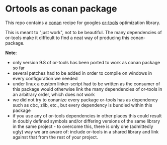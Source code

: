 # Ortools as conan package

This repo contains a [conan](https://conan.io/) recipe for googles [or-tools](https://github.com/google/or-tools) optimization library. 

This is meant to "just work", not to be beautiful. The many dependencies of or-tools make it difficult to find a neat way of producing this conan-package.

**Note**:

- only version 9.8 of or-tools has been ported to work as conan package so far
- several patches had to be added in order to compile on windows in every configuration we needed
- under linux a custom linker-script had to be written as the consumer of this package would otherwise link the many dependencies of or-tools in an arbitrary order, which does not work
- we did not try to conanize every package or-tools has as dependency such as cbc, zlib, etc., but every dependency is bundled within this package
- if you use any of or-tools dependencies in other places this could result in doubly defined symbols and/or differing versions of the same library in the same project - to overcome this, there is only one (admittedly ugly) way we are aware of: include or-tools in a shared library and link against that from the rest of your project.

